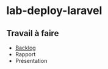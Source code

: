 # lab-deploy-laravel

## Travail à faire 

- [Backlog](./backlog/1.Backlog.md)
- Rapport
- Présentation
<!-- 
- deploy-laravel
- [Déploiement dans 000webhost](deploy-000webhost.md)
- [Installation d'un serveur Web Apache/PHP/MySQL](deploy-apache.md)
 -->
